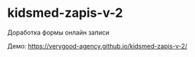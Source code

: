 # kidsmed-zapis-v-2
 Доработка формы онлайн записи

 Демо: https://verygood-agency.github.io/kidsmed-zapis-v-2/
